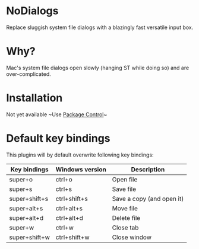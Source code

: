 # NoDialogs
Replace sluggish system file dialogs with a blazingly fast versatile input box.

# Why?
Mac's system file dialogs open slowly (hanging ST while doing so) and are over-complicated.

# Installation
Not yet available
~Use [Package Control](https://packagecontrol.io)~

# Default key bindings
This plugins will by default overwrite following key bindings:

Key bindings  | Windows version | Description
------------- | --------------- | -----------
super+o       | ctrl+o          | Open file
super+s       | ctrl+s          | Save file
super+shift+s | ctrl+shift+s    | Save a copy (and open it)
super+alt+s   | ctrl+alt+s      | Move file
super+alt+d   | ctrl+alt+d      | Delete file
super+w       | ctrl+w          | Close tab
super+shift+w | ctrl+shift+w    | Close window

